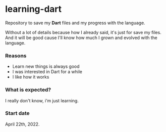 # learning-dart
<!-- Descript this repository, detail what you're learning. -->
Repository to save my **Dart** files and my progress with the language.

Without a lot of details because how I already said, it's just for save my files. And it will be good cause I'll know how much I grown and evolved with the language.

### Reasons
<!-- Why did you started to learn this? -->
- Learn new things is always good
- I was interested in Dart for a while
- I like how it works

### What is expected?
<!-- What do you expect from learning this? -->
I really don't know, i'm just learning.

### Start date
<!-- When you started to learn? (date)-->
April 22th, 2022.

<!-- ### Finish date -->
<!-- If you dropped from learn the language, when? (date) -->
